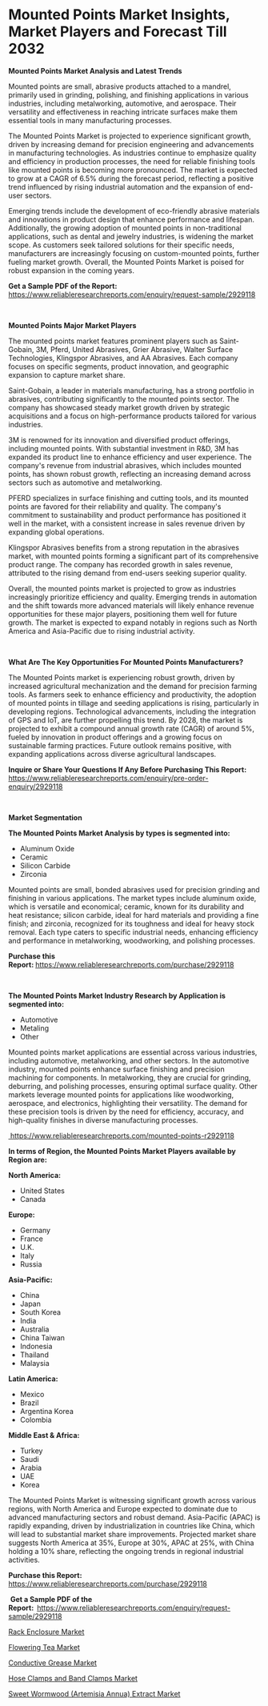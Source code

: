 <p><h1>Mounted Points Market Insights, Market Players and Forecast Till 2032</h1></p><p><strong>Mounted Points Market Analysis and Latest Trends</strong></p>
<p><p>Mounted points are small, abrasive products attached to a mandrel, primarily used in grinding, polishing, and finishing applications in various industries, including metalworking, automotive, and aerospace. Their versatility and effectiveness in reaching intricate surfaces make them essential tools in many manufacturing processes.</p><p>The Mounted Points Market is projected to experience significant growth, driven by increasing demand for precision engineering and advancements in manufacturing technologies. As industries continue to emphasize quality and efficiency in production processes, the need for reliable finishing tools like mounted points is becoming more pronounced. The market is expected to grow at a CAGR of 6.5% during the forecast period, reflecting a positive trend influenced by rising industrial automation and the expansion of end-user sectors.</p><p>Emerging trends include the development of eco-friendly abrasive materials and innovations in product design that enhance performance and lifespan. Additionally, the growing adoption of mounted points in non-traditional applications, such as dental and jewelry industries, is widening the market scope. As customers seek tailored solutions for their specific needs, manufacturers are increasingly focusing on custom-mounted points, further fueling market growth. Overall, the Mounted Points Market is poised for robust expansion in the coming years.</p></p>
<p><strong>Get a Sample PDF of the Report:&nbsp;</strong> <a href="https://www.reliableresearchreports.com/enquiry/request-sample/2929118?utm_campaign=24&utm_medium=2&utm_source=Github&utm_content=ia&utm_term=12032025&utm_id=mounted-points">https://www.reliableresearchreports.com/enquiry/request-sample/2929118</a></p>
<p>&nbsp;</p>
<p><strong>Mounted Points Major Market Players</strong></p>
<p><p>The mounted points market features prominent players such as Saint-Gobain, 3M, Pferd, United Abrasives, Grier Abrasive, Walter Surface Technologies, Klingspor Abrasives, and AA Abrasives. Each company focuses on specific segments, product innovation, and geographic expansion to capture market share.</p><p>Saint-Gobain, a leader in materials manufacturing, has a strong portfolio in abrasives, contributing significantly to the mounted points sector. The company has showcased steady market growth driven by strategic acquisitions and a focus on high-performance products tailored for various industries.</p><p>3M is renowned for its innovation and diversified product offerings, including mounted points. With substantial investment in R&D, 3M has expanded its product line to enhance efficiency and user experience. The company's revenue from industrial abrasives, which includes mounted points, has shown robust growth, reflecting an increasing demand across sectors such as automotive and metalworking.</p><p>PFERD specializes in surface finishing and cutting tools, and its mounted points are favored for their reliability and quality. The company's commitment to sustainability and product performance has positioned it well in the market, with a consistent increase in sales revenue driven by expanding global operations.</p><p>Klingspor Abrasives benefits from a strong reputation in the abrasives market, with mounted points forming a significant part of its comprehensive product range. The company has recorded growth in sales revenue, attributed to the rising demand from end-users seeking superior quality.</p><p>Overall, the mounted points market is projected to grow as industries increasingly prioritize efficiency and quality. Emerging trends in automation and the shift towards more advanced materials will likely enhance revenue opportunities for these major players, positioning them well for future growth. The market is expected to expand notably in regions such as North America and Asia-Pacific due to rising industrial activity.</p></p>
<p>&nbsp;</p>
<p><strong>What Are The Key Opportunities For Mounted Points Manufacturers?</strong></p>
<p><p>The Mounted Points market is experiencing robust growth, driven by increased agricultural mechanization and the demand for precision farming tools. As farmers seek to enhance efficiency and productivity, the adoption of mounted points in tillage and seeding applications is rising, particularly in developing regions. Technological advancements, including the integration of GPS and IoT, are further propelling this trend. By 2028, the market is projected to exhibit a compound annual growth rate (CAGR) of around 5%, fueled by innovation in product offerings and a growing focus on sustainable farming practices. Future outlook remains positive, with expanding applications across diverse agricultural landscapes.</p></p>
<p><strong>Inquire or Share Your Questions If Any Before Purchasing This Report:</strong> <a href="https://www.reliableresearchreports.com/enquiry/pre-order-enquiry/2929118?utm_campaign=24&utm_medium=2&utm_source=Github&utm_content=ia&utm_term=12032025&utm_id=mounted-points">https://www.reliableresearchreports.com/enquiry/pre-order-enquiry/2929118</a></p>
<p>&nbsp;</p>
<p><strong>Market Segmentation</strong></p>
<p><strong>The Mounted Points Market Analysis by types is segmented into:</strong></p>
<p><ul><li>Aluminum Oxide</li><li>Ceramic</li><li>Silicon Carbide</li><li>Zirconia</li></ul></p>
<p><p>Mounted points are small, bonded abrasives used for precision grinding and finishing in various applications. The market types include aluminum oxide, which is versatile and economical; ceramic, known for its durability and heat resistance; silicon carbide, ideal for hard materials and providing a fine finish; and zirconia, recognized for its toughness and ideal for heavy stock removal. Each type caters to specific industrial needs, enhancing efficiency and performance in metalworking, woodworking, and polishing processes.</p></p>
<p><strong>Purchase this Report:&nbsp;</strong><a href="https://www.reliableresearchreports.com/purchase/2929118?utm_campaign=24&utm_medium=2&utm_source=Github&utm_content=ia&utm_term=12032025&utm_id=mounted-points">https://www.reliableresearchreports.com/purchase/2929118</a></p>
<p>&nbsp;</p>
<p><strong>The Mounted Points Market Industry Research by Application is segmented into:</strong></p>
<p><ul><li>Automotive</li><li>Metaling</li><li>Other</li></ul></p>
<p><p>Mounted points market applications are essential across various industries, including automotive, metalworking, and other sectors. In the automotive industry, mounted points enhance surface finishing and precision machining for components. In metalworking, they are crucial for grinding, deburring, and polishing processes, ensuring optimal surface quality. Other markets leverage mounted points for applications like woodworking, aerospace, and electronics, highlighting their versatility. The demand for these precision tools is driven by the need for efficiency, accuracy, and high-quality finishes in diverse manufacturing processes.</p></p>
<p><a href="https://www.reliableresearchreports.com/mounted-points-r2929118?utm_campaign=24&utm_medium=2&utm_source=Github&utm_content=ia&utm_term=12032025&utm_id=mounted-points">&nbsp;https://www.reliableresearchreports.com/mounted-points-r2929118</a></p>
<p><strong>In terms of Region, the Mounted Points Market Players available by Region are:</strong></p>
<p>
    <p> <strong> North America: </strong>
        <ul>
            <li>United States</li>
            <li>Canada</li>
        </ul>
        </p> 
    <p> <strong> Europe: </strong>
        <ul>
            <li>Germany</li>
            <li>France</li>
            <li>U.K.</li>
            <li>Italy</li>
            <li>Russia</li>
        </ul>
        </p> 
    <p> <strong> Asia-Pacific: </strong>
        <ul>
            <li>China</li>
            <li>Japan</li>
            <li>South Korea</li>
            <li>India</li>
            <li>Australia</li>
            <li>China Taiwan</li>
            <li>Indonesia</li>
            <li>Thailand</li>
            <li>Malaysia</li>
        </ul>
        </p> 
    <p> <strong> Latin America: </strong>
        <ul>
            <li>Mexico</li>
            <li>Brazil</li>
            <li>Argentina Korea</li>
            <li>Colombia</li>
        </ul>
        </p> 
    <p> <strong> Middle East & Africa: </strong>
        <ul>
            <li>Turkey</li>
            <li>Saudi</li>
            <li>Arabia</li>
            <li>UAE</li>
            <li>Korea</li>
        </ul>
    </p>
    </p>
<p><p>The Mounted Points Market is witnessing significant growth across various regions, with North America and Europe expected to dominate due to advanced manufacturing sectors and robust demand. Asia-Pacific (APAC) is rapidly expanding, driven by industrialization in countries like China, which will lead to substantial market share improvements. Projected market share suggests North America at 35%, Europe at 30%, APAC at 25%, with China holding a 10% share, reflecting the ongoing trends in regional industrial activities.</p></p>
<p><strong>Purchase this Report: </strong><a href="https://www.reliableresearchreports.com/purchase/2929118?utm_campaign=24&utm_medium=2&utm_source=Github&utm_content=ia&utm_term=12032025&utm_id=mounted-points">https://www.reliableresearchreports.com/purchase/2929118</a></p>
<p>&nbsp;<strong>Get a Sample PDF of the Report:&nbsp;&nbsp;</strong><a href="https://www.reliableresearchreports.com/enquiry/request-sample/2929118?utm_campaign=24&utm_medium=2&utm_source=Github&utm_content=ia&utm_term=12032025&utm_id=mounted-points">https://www.reliableresearchreports.com/enquiry/request-sample/2929118</a></p>
<p><strong></strong></p>
<p><p><a href="https://github.com/amagloeaad54/Market-Research-Report-List-1/blob/main/rack-enclosure-market.md?utm_campaign=24&utm_medium=2&utm_source=Github&utm_content=ia&utm_term=12032025&utm_id=mounted-points">Rack Enclosure Market</a></p><p><a href="https://github.com/blauetrelawz/Market-Research-Report-List-1/blob/main/flowering-tea-market.md?utm_campaign=24&utm_medium=2&utm_source=Github&utm_content=ia&utm_term=12032025&utm_id=mounted-points">Flowering Tea Market</a></p><p><a href="https://github.com/gassmkalay/Market-Research-Report-List-1/blob/main/conductive-grease-market.md?utm_campaign=24&utm_medium=2&utm_source=Github&utm_content=ia&utm_term=12032025&utm_id=mounted-points">Conductive Grease Market</a></p><p><a href="https://github.com/swaftaenglem/Market-Research-Report-List-1/blob/main/hose-clamps-and-band-clamps-market.md?utm_campaign=24&utm_medium=2&utm_source=Github&utm_content=ia&utm_term=12032025&utm_id=mounted-points">Hose Clamps and Band Clamps Market</a></p><p><a href="https://github.com/porstgowinjq/Market-Research-Report-List-1/blob/main/sweet-wormwood-artemisia-annua-extract-market.md?utm_campaign=24&utm_medium=2&utm_source=Github&utm_content=ia&utm_term=12032025&utm_id=mounted-points">Sweet Wormwood (Artemisia Annua) Extract Market</a></p></p>